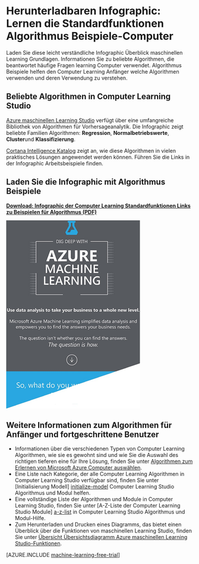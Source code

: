 <properties
    pageTitle="Infographic: Computer Learning Grundlagen - Algorithmus Beispiele | Microsoft Azure"
    description="Eine Übersicht über leicht verständliche maschinellen Learning Grundlagen enthält Algorithmus Beispiele. Der herunterladbaren Infographic behandelt die meisten Computer Fragen zu lernen."
    keywords="Computer-Learning-Grundlagen, Algorithmus Beispielen Computer Schulung für Anfänger, Computer Learning Fragen, beliebte Algorithmen, Algorithmus infographic"
    services="machine-learning"
    documentationCenter=""
    authors="garyericson"
    manager="jhubbard"
    editor="cgronlun"/>

<tags
    ms.service="machine-learning"
    ms.workload="data-services"
    ms.tgt_pltfrm="na"
    ms.devlang="na"
    ms.topic="article"
    ms.date="08/19/2016"
    ms.author="garye" />


# <a name="downloadable-infographic-machine-learning-basics-with-algorithm-examples"></a>Herunterladbaren Infographic: Lernen die Standardfunktionen Algorithmus Beispiele-Computer

Laden Sie diese leicht verständliche Infographic Überblick maschinellen Learning Grundlagen. Informationen Sie zu beliebte Algorithmen, die beantwortet häufige Fragen learning Computer verwendet. Algorithmus Beispiele helfen den Computer Learning Anfänger welche Algorithmen verwenden und deren Verwendung zu verstehen.

## <a name="popular-algorithms-in-machine-learning-studio"></a>Beliebte Algorithmen in Computer Learning Studio

[Azure maschinellen Learning Studio](https://studio.azureml.net/) verfügt über eine umfangreiche Bibliothek von Algorithmen für Vorhersageanalytik. Die Infographic zeigt beliebte Familien Algorithmen: **Regression**, **Normalbetriebswerte**, **Cluster**und **Klassifizierung**.

[Cortana Intelligence Katalog](https://gallery.cortanaintelligence.com/) zeigt an, wie diese Algorithmen in vielen praktisches Lösungen angewendet werden können. Führen Sie die Links in der Infographic Arbeitsbeispiele finden.

## <a name="download-the-infographic-with-algorithm-examples"></a>Laden Sie die Infographic mit Algorithmus Beispiele

**[Download: Infographic der Computer Learning Standardfunktionen Links zu Beispielen für Algorithmus (PDF)](http://download.microsoft.com/download/0/5/A/05AE6B94-E688-403E-90A5-6035DBE9EEC5/machine-learning-basics-infographic-with-algorithm-examples.pdf)**


![Infographic: Computer Standardfunktionen Algorithmus Beispiele zu lernen. Beliebte Algorithmen. Rechner für Anfänger zu lernen.](./media/machine-learning-basics-infographic-with-algorithm-examples/machine-learning-basics-infographic-with-algorithm-examples.png)

## <a name="more-help-with-algorithms-for-beginners-and-advanced-users"></a>Weitere Informationen zum Algorithmen für Anfänger und fortgeschrittene Benutzer

* Informationen über die verschiedenen Typen von Computer Learning Algorithmen, wie sie es gewohnt sind und wie Sie die Auswahl des richtigen tieferen eine für Ihre Lösung, finden Sie unter [Algorithmen zum Erlernen von Microsoft Azure Computer auswählen](machine-learning-algorithm-choice.md).
* Eine Liste nach Kategorie, der alle Computer Learning Algorithmen in Computer Learning Studio verfügbar sind, finden Sie unter [Initialisierung Modell] [ initialize-model] Computer Learning Studio Algorithmus und Modul helfen.
* Eine vollständige Liste der Algorithmen und Module in Computer Learning Studio, finden Sie unter [A-Z-Liste der Computer Learning Studio Module] [ a-z-list] in Computer Learning Studio Algorithmus und Modul-Hilfe.
* Zum Herunterladen und Drucken eines Diagramms, das bietet einen Überblick über die Funktionen von maschinellen Learning Studio, finden Sie unter [Übersicht Übersichtsdiagramm Azure maschinellen Learning Studio-Funktionen](machine-learning-studio-overview-diagram.md).


[AZURE.INCLUDE [machine-learning-free-trial](../../includes/machine-learning-free-trial.md)]


<!-- Module References -->
[a-z-list]: https://msdn.microsoft.com/library/azure/dn906033.aspx
[initialize-model]: https://msdn.microsoft.com/library/azure/0c67013c-bfbc-428b-87f3-f552d8dd41f6/
[k-means-clustering]: https://msdn.microsoft.com/library/azure/5049a09b-bd90-4c4e-9b46-7c87e3a36810/
[one-vs-all-multiclass]: https://msdn.microsoft.com/library/azure/7191efae-b4b1-4d03-a6f8-7205f87be664/
